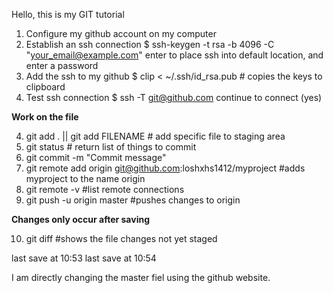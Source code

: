 Hello, this is my GIT tutorial
1. Configure my github account on my computer
2. Establish an ssh connection 
$ ssh-keygen -t rsa -b 4096 -C "your_email@example.com"
enter to place ssh into default location, and enter a password
2. Add the ssh to my github
$ clip < ~/.ssh/id_rsa.pub # copies the keys to clipboard
3. Test ssh connection
$ ssh -T git@github.com
continue to connect (yes)

**Work on the file** 

4. git add . || git add FILENAME # add specific file to staging area
5. git status # return list of things to commit
6. git commit -m "Commit message"
7. git remote add origin git@github.com:loshxhs1412/myproject #adds myproject to the name origin
8. git remote -v #list remote connections
9. git push -u origin master #pushes changes to origin

**Changes only occur after saving**

10. git diff #shows the file changes not yet staged

last save at 10:53
last save at 10:54

I am directly changing the master fiel using the github website.
